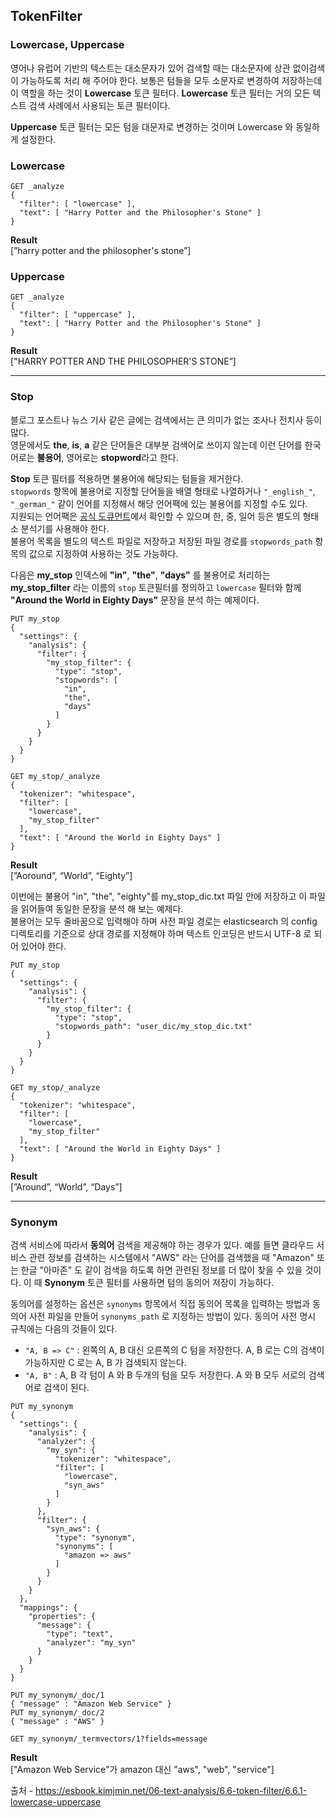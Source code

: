 ## TokenFilter

### **Lowercase, Uppercase**

영어나 유럽어 기반의 텍스트는 대소문자가 있어 검색할 때는 대소문자에 상관 없이검색이 가능하도록 처리 해 주어야 한다. 보통은 텀들을 모두 소문자로 변경하여 저장하는데 이 역할을 하는 것이 **Lowercase** 토큰 필터다. **Lowercase** 토큰 필터는 거의 모든 텍스트 검색 사례에서 사용되는 토큰 필터이다.

**Uppercase** 토큰 필터는 모든 텀을 대문자로 변경하는 것이며 Lowercase 와 동일하게 설정한다.

### **Lowercase**

```
GET _analyze
{
  "filter": [ "lowercase" ],
  "text": [ "Harry Potter and the Philosopher's Stone" ]
}
```

**Result**  
[”harry potter and the philosopher's stone”]

### **Uppercase**

```
GET _analyze
{
  "filter": [ "uppercase" ],
  "text": [ "Harry Potter and the Philosopher's Stone" ]
}
```

**Result**   
["HARRY POTTER AND THE PHILOSOPHER'S STONE”]

- - -

### Stop

블로그 포스트나 뉴스 기사 같은 글에는 검색에서는 큰 의미가 없는 조사나 전치사 등이 많다.  
영문에서도 **the**, **is**, **a** 같은 단어들은 대부분 검색어로 쓰이지 않는데 이런 단어를 한국어로는 **불용어**, 영어로는 **stopword**라고 한다.  

**Stop** 토큰 필터를 적용하면 불용어에 해당되는 텀들을 제거한다.  
`stopwords` 항목에 불용어로 지정할 단어들을 배열 형태로 나열하거나 `"_english_"`, `"_german_"` 같이 언어를 지정해서 해당 언어팩에 있는 불용어를 지정할 수도 있다.  
지원되는 언어팩은 [공식 도큐먼트](https://www.elastic.co/guide/en/elasticsearch/reference/current/analysis-stop-tokenfilter.html)에서 확인할 수 있으며 한, 중, 일어 등은 별도의 형태소 분석기를 사용해야 한다.  
불용어 목록을 별도의 텍스트 파일로 저장하고 저장된 파일 경로를 `stopwords_path` 항목의 값으로 지정하여 사용하는 것도 가능하다.  

다음은 **my_stop** 인덱스에 **"in"**, **"the"**, **"days"** 를 불용어로 처리하는 **my_stop_filter** 라는 이름의 `stop` 토큰필터를 정의하고 `lowercase` 필터와 함께 **"Around the World in Eighty Days"** 문장을 분석 하는 예제이다.

```
PUT my_stop
{
  "settings": {
    "analysis": {
      "filter": {
        "my_stop_filter": {
          "type": "stop",
          "stopwords": [
            "in",
            "the",
            "days"
          ]
        }
      }
    }
  }
}
```

```
GET my_stop/_analyze
{
  "tokenizer": "whitespace",
  "filter": [
    "lowercase",
    "my_stop_filter"
  ],
  "text": [ "Around the World in Eighty Days" ]
}
```

**Result**  
[”Aoround”, “World”, “Eighty”]

이번에는 불용어 "in", "the", "eighty"를 my_stop_dic.txt 파일 안에 저장하고 이 파일을 읽어들여 동일한 문장을 분석 해 보는 예제다.  
불용어는 모두 줄바꿈으로 입력해야 하며 사전 파일 경로는 elasticsearch 의 config 디렉토리를 기준으로 상대 경로를 지정해야 하며 텍스트 인코딩은 반드시 UTF-8 로 되어 있어야 한다.

```
PUT my_stop
{
  "settings": {
    "analysis": {
      "filter": {
        "my_stop_filter": {
          "type": "stop",
          "stopwords_path": "user_dic/my_stop_dic.txt"
        }
      }
    }
  }
}
```

```
GET my_stop/_analyze
{
  "tokenizer": "whitespace",
  "filter": [
    "lowercase",
    "my_stop_filter"
  ],
  "text": [ "Around the World in Eighty Days" ]
}
```

**Result**  
[”Around”, “World”, “Days”]

- - -

### Synonym
검색 서비스에 따라서 **동의어** 검색을 제공해야 하는 경우가 있다. 예를 들면 클라우드 서비스 관련 정보를 검색하는 시스템에서 "AWS" 라는 단어를 검색했을 때 "Amazon" 또는 한글 "아마존" 도 같이 검색을 하도록 하면 관련된 정보를 더 많이 찾을 수 있을 것이다. 
이 때 **Synonym** 토큰 필터를 사용하면 텀의 동의어 저장이 가능하다.  

동의어를 설정하는 옵션은 `synonyms` 항목에서 직접 동의어 목록을 입력하는 방법과 동의어 사전 파일을 만들어 `synonyms_path` 로 지정하는 방법이 있다. 동의어 사전 명시 규칙에는 다음의 것들이 있다.  
- `"A, B => C"` : 왼쪽의 A, B 대신 오른쪽의 C 텀을 저장한다. A, B 로는 C의 검색이 가능하지만 C 로는 A, B 가 검색되지 않는다.
- `"A, B"` : A, B 각 텀이 A 와 B 두개의 텀을 모두 저장한다. A 와 B 모두 서로의 검색어로 검색이 된다.  

```
PUT my_synonym
{
  "settings": {
    "analysis": {
      "analyzer": {
        "my_syn": {
          "tokenizer": "whitespace",
          "filter": [
            "lowercase",
            "syn_aws"
          ]
        }
      },
      "filter": {
        "syn_aws": {
          "type": "synonym",
          "synonyms": [
            "amazon => aws"
          ]
        }
      }
    }
  },
  "mappings": {
    "properties": {
      "message": {
        "type": "text",
        "analyzer": "my_syn"
      }
    }
  }
}
```

```
PUT my_synonym/_doc/1
{ "message" : "Amazon Web Service" }
PUT my_synonym/_doc/2
{ "message" : "AWS" }
```

```
GET my_synonym/_termvectors/1?fields=message
```

**Result**  
["Amazon Web Service"가 amazon 대신 "aws", "web", "service"]

 출처 - https://esbook.kimjmin.net/06-text-analysis/6.6-token-filter/6.6.1-lowercase-uppercase